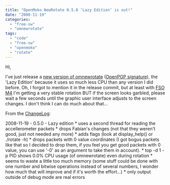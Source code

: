 ```yaml
---
title: "OpenMoko NewRotate 0.5.0 ‘Lazy Edition’ is out!"
date: "2008-11-19"
categories: 
  - "free-sw"
  - "omnewrotate"
tags: 
  - "code"
  - "free-sw"
  - "openmoko"
  - "rotate"
---
```


Hi,

I've just release a [new version of omnewrotate](http://omnewrotate.googlecode.com/files/omnewrotate-0.5.0.tar.gz) ([OpenPGP signature](http://omnewrotate.googlecode.com/files/omnewrotate-0.5.0.tar.gz.asc)), the 'Lazy Edition' because it uses so much less CPU than any version I did before. Oh, I forgot to mention it in the release commit, but at least with [FSO](http://wiki.openmoko.org/wiki/FSO) [M4](http://wiki.openmoko.org/wiki/OpenmokoFramework/Status_Update_5) I'm getting a very stable rotation BUT if the screen looks garbled, please wait a few seconds until the graphic user interface adjusts to the screen changes. I don't think I can do much about that...

From the [ChangeLog](http://code.google.com/p/omnewrotate/source/browse/tags/release-0.5.0/ChangeLog?r=12):

2008-11-19 - 0.5.0 - Lazy edition
        \* uses a second thread for reading the accellerometer packets
        \* drops Fabian's changes (not that they weren't good, just not
          needed any more)
        \* adds flags (look at display\_help() or ./rotate -h)
        \* drops packets with 0 value coordinates (I got bogus packets
          like that so I decided to drop them, if you feel you get good
          packets with 0 value, you can use '-0' as an argument to take
          them in account).
        \* top -d 1 -p PID shows 0.0% CPU usage (of omnewrotate) even
          during rotation
        \* seems to waste a little too much memory (some stuff could be
          done with one number and bitwise operations instead of several
          numbers, I wonder how much that will improve and if it's worth
          the effort...)
        \* only output outside of debug mode are real errors
